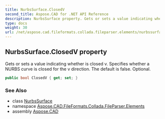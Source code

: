 ```yaml
---
title: NurbsSurface.ClosedV
second_title: Aspose.CAD for .NET API Reference
description: NurbsSurface property. Gets or sets a value indicating whether is closed v. Specifies whether a NURBS curve is closed for the v direction. The default is false. Optional
type: docs
weight: 30
url: /net/aspose.cad.fileformats.collada.fileparser.elements/nurbssurface/closedv/
---
```

## NurbsSurface.ClosedV property

Gets or sets a value indicating whether is closed v. Specifies whether a NURBS curve is closed for the v direction. The default is false. Optional.

```csharp
public bool ClosedV { get; set; }
```

### See Also

* class [NurbsSurface](../)
* namespace [Aspose.CAD.FileFormats.Collada.FileParser.Elements](../../nurbssurface/)
* assembly [Aspose.CAD](../../../)


